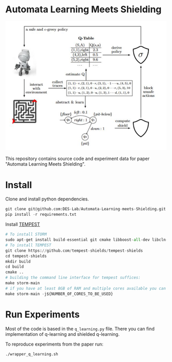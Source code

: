 # Automata Learning Meets Shielding

<p align="center">
  <img src="https://github.com/DES-Lab/Automata-Learning-meets-Shielding/blob/master/process.JPG" />
</p>
This repository contains source code and experiment data for paper "Automata Learning Meets Shielding".

# Install

Clone and install python dependencies.
```python
git clone git@github.com:DES-Lab/Automata-Learning-meets-Shielding.git
pip install -r requirements.txt
```

Install [TEMPEST](https://tempest-synthesis.org/)
```python
# To install STORM
sudo apt-get install build-essential git cmake libboost-all-dev libcln-dev libgmp-dev libginac-dev automake libglpk-dev libhwloc-dev libz3-dev libxerces-c-dev libeigen3-dev
# To install TEMPEST
git clone https://github.com/tempest-shields/tempest-shields
cd tempest-shields
mkdir build
cd build
cmake ..
# building the command line interface for tempest suffices:
make storm-main
# if you have at least 8GB of RAM and multiple cores available you can speed up the build step via
make storm-main -j${NUMBER_OF_CORES_TO_BE_USED}
```

# Run Experiments

Most of the code is based in the `q_learning.py` file. There you can find implementation 
of q-learning and shielded q-learning.

To reproduce experiments from the paper run:
```
./wrapper_q_learning.sh
```